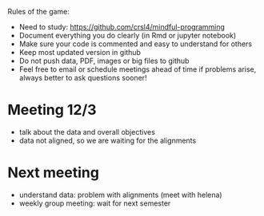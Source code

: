 Rules of the game:
- Need to study: https://github.com/crsl4/mindful-programming
- Document everything you do clearly (in Rmd or jupyter notebook)
- Make sure your code is commented and easy to understand for others
- Keep most updated version in github
- Do not push data, PDF, images or big files to github
- Feel free to email or schedule meetings ahead of time if problems arise, always better to ask questions sooner!

# Meeting 12/3
- talk about the data and overall objectives
- data not aligned, so we are waiting for the alignments

# Next meeting
- understand data: problem with alignments (meet with helena)
- weekly group meeting: wait for next semester


